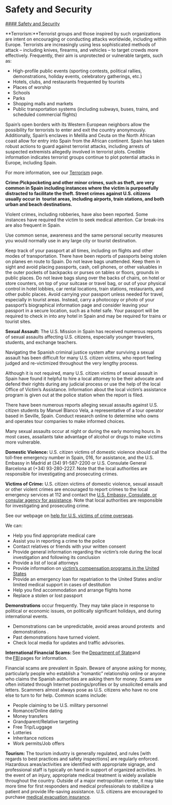 # Safety and Security

[#### Safety and Security](javascript:void(0); "Safety and Security")

**Terrorism:**Terrorist groups and those inspired by such organizations are intent on encouraging or conducting attacks worldwide, including within Europe. Terrorists are increasingly using less sophisticated methods of attack – including knives, firearms, and vehicles – to target crowds more effectively. Frequently, their aim is unprotected or vulnerable targets, such as:

* High-profile public events (sporting contests, political rallies, demonstrations, holiday events, celebratory gatherings, etc.)
* Hotels, clubs, and restaurants frequented by tourists
* Places of worship
* Schools
* Parks
* Shopping malls and markets
* Public transportation systems (including subways, buses, trains, and scheduled commercial flights)

Spain’s open borders with its Western European neighbors allow the possibility for terrorists to enter and exit the country anonymously. Additionally, Spain’s enclaves in Melilla and Ceuta on the North African coast allow for entry into Spain from the African continent. Spain has taken robust actions to guard against terrorist attacks, including arrests of suspected extremists allegedly involved in terrorist plots. Credible information indicates terrorist groups continue to plot potential attacks in Europe, including Spain.

For more information, see our [Terrorism](https://travel.state.gov/content/travel/en/international-travel/emergencies/terrorism.html) page.

**Crime:**Pickpocketing and other minor crimes, such as theft, are very common in Spain including instances where the victim is purposefully distracted to facilitate the theft. Street crimes against U.S. citizens usually occur in  tourist areas, including airports, train stations, and both urban and beach destinations**.**

Violent crimes, including robberies, have also been reported. Some instances have required the victim to seek medical attention. Car break-ins are also frequent in Spain.

Use common sense, awareness and the same personal security measures you would normally use in any large city or tourist destination.

Keep track of your passport at all times, including on flights and other modes of transportation. There have been reports of passports being stolen on planes en route to Spain. Do not leave bags unattended. Keep them in sight and avoid placing passports, cash, cell phones, or other valuables in the outer pockets of backpacks or purses on tables or floors, grounds in public places. Do not leave bags slung over the backs of chairs, on hotel or store counters, on top of your suitcase or travel bag, or out of your physical control in hotel lobbies, car rental locations, train stations, restaurants, and other public places. Avoid carrying your passport unless needed for travel, especially in tourist areas. Instead, carry a photocopy or photo of your passport’s biographical information page and consider leaving your passport in a secure location, such as a hotel safe. Your passport will be required to check in into any hotel in Spain and may be required for trains or tourist sites.

**Sexual Assault:** The U.S. Mission in Spain has received numerous reports of sexual assaults affecting U.S. citizens, especially younger travelers, students, and exchange teachers.

Navigating the Spanish criminal justice system after surviving a sexual assault has been difficult for many U.S. citizen victims, who report feeling judged and re-victimized throughout the very lengthy process.

Although it is not required, many U.S. citizen victims of sexual assault in Spain have found it helpful to hire a local attorney to be their advocate and defend their rights during any judicial process or use the help of the local Office of Victim’s Assistance. Information about the local victim’s assistance program is given out at the police station when the report is filed.

There have been numerous reports alleging sexual assaults against U.S. citizen students by Manuel Blanco Vela, a representative of a tour operator based in Seville, Spain. Conduct research online to determine who owns and operates tour companies to make informed choices.

Many sexual assaults occur at night or during the early morning hours. In most cases, assailants take advantage of alcohol or drugs to make victims more vulnerable.

**Domestic Violence:** U.S. citizen victims of domestic violence should call the toll-free emergency number in Spain, 016, for assistance, and the U.S. Embassy in Madrid at (34) 91-587-2200 or U.S. Consulate General Barcelona at (+34) 93-280-2227. Note that the local authorities are responsible for investigating and prosecuting crimes.

**Victims of Crime:** U.S. citizen victims of domestic violence, sexual assault or other violent crimes are encouraged to report crimes to the local emergency services at 112 and contact the [U.S. Embassy, Consulate, or consular agency for assistance](https://es.usembassy.gov/services/#consularresources). Note that local authorities are responsible for investigating and prosecuting crime.

See our webpage on [help for U.S. victims of crime overseas](http://travel.state.gov/content/passports/en/emergencies/victims.html).

We can:

* Help you find appropriate medical care
* Assist you in reporting a crime to the police
* Contact relatives or friends with your written consent
* Provide general information regarding the victim’s role during the local investigation and following its conclusion
* Provide a list of local attorneys
* Provide information on [victim’s compensation programs in the United States](http://travel.state.gov/content/passports/english/emergencies/victims.html)
* Provide an emergency loan for repatriation to the United States and/or limited medical support in cases of destitution
* Help you find accommodation and arrange flights home
* Replace a stolen or lost passport

**Demonstrations** occur frequently. They may take place in response to political or economic issues, on politically significant holidays, and during international events.

* Demonstrations can be unpredictable, avoid areas around protests  and demonstrations .
* Past demonstrations have turned violent.
* Check local media for updates and traffic advisories.

**International Financial Scams:** See the [Department of State](http://travel.state.gov/content/passports/english/emergencies/scams.html)and the [FBI](https://travel.state.gov/content/travel/en/international-travel/International-Travel-Country-Information-Pages/Spain.html#ExternalPopup) pages for information.

Financial scams are prevalent in Spain. Beware of anyone asking for money, particularly people who establish a “romantic” relationship online or anyone who claims the Spanish authorities are asking them for money. Scams are often initiated through Internet postings/profiles or by unsolicited emails and letters. Scammers almost always pose as U.S. citizens who have no one else to turn to for help. Common scams include:

* People claiming to be U.S. military personnel
* Romance/Online dating
* Money transfers
* Grandparent/Relative targeting
* Free Trip/Luggage
* Lotteries
* Inheritance notices
* Work permits/Job offers

**Tourism:** The tourism industry is generally regulated, and rules [with regards to best practices and safety inspections] are regularly enforced. Hazardous areas/activities are identified with appropriate signage, and professional staff is typically on hand in support of organized activities. In the event of an injury, appropriate medical treatment is widely available throughout the country. Outside of a major metropolitan center, it may take more time for first responders and medical professionals to stabilize a patient and provide life-saving assistance. U.S. citizens are encouraged to purchase [medical evacuation insurance](https://travel.state.gov/content/travel/en/international-travel/before-you-go/your-health-abroad/Insurance_Coverage_Overseas.html).